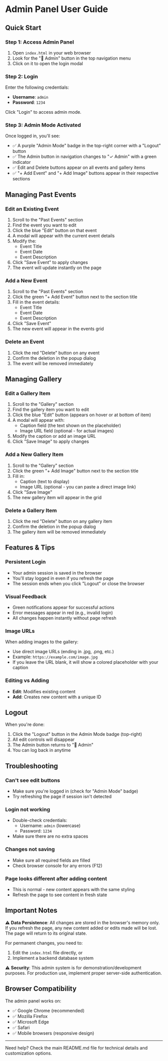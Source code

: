 # Admin Panel User Guide

## Quick Start

### Step 1: Access Admin Panel
1. Open `index.html` in your web browser
2. Look for the "🔐 Admin" button in the top navigation menu
3. Click on it to open the login modal

### Step 2: Login
Enter the following credentials:
- **Username**: `admin`
- **Password**: `1234`

Click "Login" to access admin mode.

### Step 3: Admin Mode Activated
Once logged in, you'll see:
- ✅ A purple "Admin Mode" badge in the top-right corner with a "Logout" button
- ✅ The Admin button in navigation changes to "✓ Admin" with a green indicator
- ✅ Edit and Delete buttons appear on all events and gallery items
- ✅ "+ Add Event" and "+ Add Image" buttons appear in their respective sections

## Managing Past Events

### Edit an Existing Event
1. Scroll to the "Past Events" section
2. Find the event you want to edit
3. Click the blue "Edit" button on that event
4. A modal will appear with the current event details
5. Modify the:
   - Event Title
   - Event Date
   - Event Description
6. Click "Save Event" to apply changes
7. The event will update instantly on the page

### Add a New Event
1. Scroll to the "Past Events" section
2. Click the green "+ Add Event" button next to the section title
3. Fill in the event details:
   - Event Title
   - Event Date
   - Event Description
4. Click "Save Event"
5. The new event will appear in the events grid

### Delete an Event
1. Click the red "Delete" button on any event
2. Confirm the deletion in the popup dialog
3. The event will be removed immediately

## Managing Gallery

### Edit a Gallery Item
1. Scroll to the "Gallery" section
2. Find the gallery item you want to edit
3. Click the blue "Edit" button (appears on hover or at bottom of item)
4. A modal will appear with:
   - Caption field (the text shown on the placeholder)
   - Image URL field (optional - for actual images)
5. Modify the caption or add an image URL
6. Click "Save Image" to apply changes

### Add a New Gallery Item
1. Scroll to the "Gallery" section
2. Click the green "+ Add Image" button next to the section title
3. Fill in:
   - Caption (text to display)
   - Image URL (optional - you can paste a direct image link)
4. Click "Save Image"
5. The new gallery item will appear in the grid

### Delete a Gallery Item
1. Click the red "Delete" button on any gallery item
2. Confirm the deletion in the popup dialog
3. The gallery item will be removed immediately

## Features & Tips

### Persistent Login
- Your admin session is saved in the browser
- You'll stay logged in even if you refresh the page
- The session ends when you click "Logout" or close the browser

### Visual Feedback
- Green notifications appear for successful actions
- Error messages appear in red (e.g., invalid login)
- All changes happen instantly without page refresh

### Image URLs
When adding images to the gallery:
- Use direct image URLs (ending in .jpg, .png, etc.)
- Example: `https://example.com/image.jpg`
- If you leave the URL blank, it will show a colored placeholder with your caption

### Editing vs Adding
- **Edit**: Modifies existing content
- **Add**: Creates new content with a unique ID

## Logout
When you're done:
1. Click the "Logout" button in the Admin Mode badge (top-right)
2. All edit controls will disappear
3. The Admin button returns to "🔐 Admin"
4. You can log back in anytime

## Troubleshooting

### Can't see edit buttons
- Make sure you're logged in (check for "Admin Mode" badge)
- Try refreshing the page if session isn't detected

### Login not working
- Double-check credentials:
  - Username: `admin` (lowercase)
  - Password: `1234`
- Make sure there are no extra spaces

### Changes not saving
- Make sure all required fields are filled
- Check browser console for any errors (F12)

### Page looks different after adding content
- This is normal - new content appears with the same styling
- Refresh the page to see content in fresh state

## Important Notes

⚠️ **Data Persistence**: 
All changes are stored in the browser's memory only. If you refresh the page, any new content added or edits made will be lost. The page will return to its original state.

For permanent changes, you need to:
1. Edit the `index.html` file directly, or
2. Implement a backend database system

⚠️ **Security**: 
This admin system is for demonstration/development purposes. For production use, implement proper server-side authentication.

## Browser Compatibility

The admin panel works on:
- ✅ Google Chrome (recommended)
- ✅ Mozilla Firefox
- ✅ Microsoft Edge
- ✅ Safari
- ✅ Mobile browsers (responsive design)

---

Need help? Check the main README.md file for technical details and customization options.

